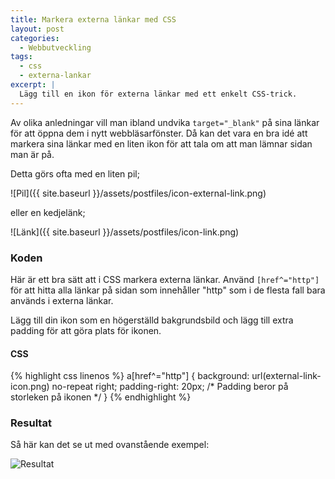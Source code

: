 ```yaml
---
title: Markera externa länkar med CSS
layout: post
categories:
  - Webbutveckling
tags:
  - css
  - externa-lankar
excerpt: |
  Lägg till en ikon för externa länkar med ett enkelt CSS-trick.
---
```

Av olika anledningar vill man ibland undvika `target="_blank"` på sina länkar för att öppna dem i nytt webbläsarfönster. Då kan det vara en bra idé att markera sina länkar med en liten ikon för att tala om att man lämnar sidan man är på.

<!--more-->

Detta görs ofta med en liten pil;

![Pil]({{ site.baseurl }}/assets/postfiles/icon-external-link.png)

eller en kedjelänk;

![Länk]({{ site.baseurl }}/assets/postfiles/icon-link.png)

### Koden

Här är ett bra sätt att i CSS markera externa länkar. Använd `[href^="http"]` för att hitta alla länkar på sidan som innehåller "http" som i de flesta fall bara används i externa länkar.

Lägg till din ikon som en högerställd bakgrundsbild och lägg till extra padding för att göra plats för ikonen.

#### CSS
{% highlight css linenos %}
a[href^="http"] {
  background: url(external-link-icon.png) no-repeat right;
  padding-right: 20px; /* Padding beror på storleken på ikonen */
}
{% endhighlight %}

### Resultat
Så här kan det se ut med ovanstående exempel:

![Resultat](http://perragnar.com/wp-content/uploads/2016/01/external-link-icon-example.png)

[external-link-icon-1]: http://upload.wikimedia.org/wikipedia/commons/thumb/d/d9/VisualEditor_-_Icon_-_External-link.svg/120px-VisualEditor_-_Icon_-_External-link.svg.png
[external-link-icon-2]: https://cdn2.iconfinder.com/data/icons/windows-8-metro-style/128/link.png
[external-link-icon-example]: content/files/external-link-icon-example.png
